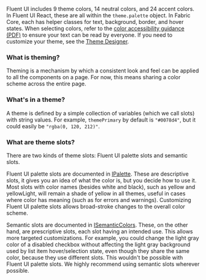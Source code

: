 Fluent UI includes 9 theme colors, 14 neutral colors, and 24 accent colors. In Fluent UI React, these are all within the `theme.palette` object. In Fabric Core, each has helper classes for text, background, border, and hover states. When selecting colors, refer to the [color accessibility guidance (PDF)](https://res-1.cdn.office.net/files/fabric-cdn-prod_20221209.001/fabric-website/files/coloraccessibility_29sep2016.pdf) to ensure your text can be read by everyone. If you need to customize your theme, see the [Theme Designer](https://aka.ms/themedesigner).

### What is theming?

Theming is a mechanism by which a consistent look and feel can be applied to all the components on a page. For now, this means sharing a color scheme across the entire page.

### What's in a theme?

A theme is defined by a simple collection of variables (which we call slots) with string values. For example, `themePrimary` by default is `"#0078d4"`, but it could easily be `"rgba(0, 120, 212)"`.

### What are theme slots?

There are two kinds of theme slots: Fluent UI palette slots and semantic slots.

Fluent UI palette slots are documented in [IPalette](#/controls/web/references/ipalette). These are descriptive slots, it gives you an idea of what the color is, but you decide how to use it. Most slots with color names (besides white and black), such as yellow and yellowLight, will remain a shade of yellow in all themes, useful in cases where color has meaning (such as for errors and warnings). Customizing Fluent UI palette slots allows broad-stroke changes to the overall color scheme.

Semantic slots are documented in [ISemanticColors](#/controls/web/references/isemanticcolors). These, on the other hand, are prescriptive slots, each slot having an intended use. This allows more targeted customizations. For example, you could change the light gray color of a disabled checkbox without affecting the light gray background used by list item hover/selection state, even though they share the same color, because they use different slots. This wouldn't be possible with Fluent UI palette slots. We highly recommend using semantic slots wherever possible.
